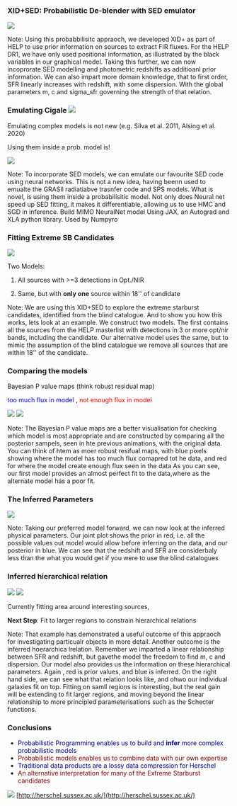### XID+SED: Probabilistic De-blender with SED emulator

![](assets/pgm_annotated.png)<!-- .element height="60%" width="60%"-->

Note:
Using this probabbilisitc appraoch, we developed XID+ as part of HELP to use prior information on sources to extract FIR fluxes. 
For the HELP DR1, we have only used positional information, as illustrated by the black variables in our graphical model. Taking this further, we can now incoprorate SED modelling and photometric redshifts as additioanl prior information. We can also impart more domain knowledge, that to first order,
SFR linearly increases with redshift, with some dispersion. With the global parameters m, c and sigma_sfr governing the strength of that relation.


### Emulating Cigale ![](https://gitlab.lam.fr/uploads/-/system/project/avatar/11/logo_cigale.png)<!-- .element height="8%" width="8%"-->
Emulating complex models is not new (e.g. Silva et al. 2011, Alsing et al. 2020)

Using them inside a prob. model is!

![](assets/emulator_net.png)<!-- .element height="40%" width="40%"-->

Note:
To incorporate SED models, we can emulate our favourite SED code using neural networks. This is not a new idea, having beenn used to emualte the GRASIl radiatiabve trasnfer code and SPS models. What is novel, is using them inside a probabilisitic model.
Not only does Neural net speed up SED fitting, it makes it differentiable, allowing us to use HMC and SGD in inference. Build MIMO NeuralNet model Using JAX, an Autograd and XLA python library. Used by Numpyro


### Fitting Extreme SB Candidates
![](assets/original_map.png)<!-- .element height="80%" width="80%"-->

Two Models:

1) All sources with >=3 detections in Opt./NIR 

2) Same, but with **only one** source within 18'' of candidate

Note:
We are using this XID+SED to explore the extreme starburst candidates, identified from the blind catalogue. And to show you how this works, lets look at an example. We construct two models.
The first contains all the sources from the HELP masterlist with detections in 3 or more opt/nir bands, including the candidate.
Our alternative model uses the same, but to mimic the assumption of the blind catalogue we remove all sources that are within 18'' of the candidate.


### Comparing the models
Bayesian P value maps (think robust residual map)

<span style="color:Blue "> too much flux in model  </span>, <span style="color:Red "> not enough flux in model  </span>

![](assets/Bpval.png)<!-- .element height="60%" width="60%"-->
![](assets/Bpval_alt.png)<!-- .element height="60%" width="60%"-->

Note:
The Bayesian P value maps are a better visualisation for checking which model is most appropriate and are constructed by comparing all the posterior sampels, seen in hte previous animations, with the original data. You can think of htem as moer robust resifual maps, with blue pixels showing where the model has too much flux comapred tot he data, and red for where the model create enough flux seen in the data
As you can see, our first model provides an almost perfect fit to the data,where as the alternate model has a poor fit. 


### The Inferred Parameters
![](assets/joint_phys_params.png)<!-- .element height="55%" width="55%"-->

Note:
Taking our preferred model forward, we can now look at the inferred physical parameters. Our joint plot shows the prior in red, i.e. all the possible values out model would allow before inferring on the data, and our posterior in blue. We can see that the redshift and SFR are considerbaly less than the what you would get if you were to use the blind catalogues


### Inferred hierarchical relation 

![](assets/hier_z_sfr.png)<!-- .element height="35%" width="35%"--> ![](assets/z_sfr_relation.png)<!-- .element height="35%" width="35%"--> 

Currently fitting area around interesting sources,

**Next Step**: Fit to larger regions to constrain hierarchical relations

Note:
That example has demonstrated a useful outcome of this appraoch for investigating particualr objects in more detail. Another outcome is the inferred hoerarchica lrelation.
Remember we imparted a linear relationship between SFR and redshift, but gavethe model the freedom to find m, c and dispersion.
Our model also provides us the information on these hierarchical parameters. Again , red is prior values, and blue is inferred. On the right hand side, we can see what that relation looks like, and ohwo our individual galaxies fit on top.
Fitting on samll regions is interesting, but the real gain will be extending to fit larger regions, and moving beyond the linear relationship to more principled parameterisations such as the Schecter functions.


### Conclusions

* <span style="color:DarkBlue "> Probabilistic Programming enables us to build and **infer** more complex probabilistic models </span>
* <span style="color:DarkRed "> Probabilistic models enables us to combine data with our own expertise </span>
* <span style="color:DarkBlue "> Traditional data products are a lossy data compression for Herschel </span>
* <span style="color:DarkRed "> An alternative interpretation for many of the Extreme Starburst candidates </span>

![](assets/Help_Logo.png?raw=true)<!-- .element height="15%" width="15%" --> [http://herschel.sussex.ac.uk/](http://herschel.sussex.ac.uk/)

